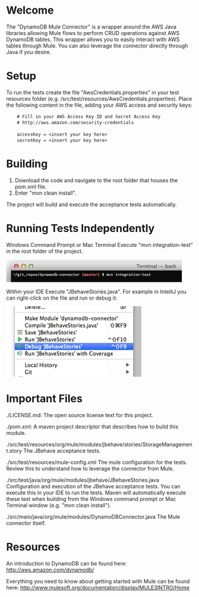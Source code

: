 
Welcome
=======
The "DynamoDB Mule Connector" is a wrapper around the AWS Java libraries allowing Mule flows to perform CRUD operations
against AWS DynamoDB tables.  This wrapper allows you to easily interact with AWS tables through Mule.  You can also
leverage the connector directly through Java if you desire.


Setup
=====

To run the tests create the file "AwsCredentials.properties" in your test resources folder
(e.g. /src/test/resources/AwsCredentials.properties).  Place the following content in the file, adding your
AWS access and security keys:


        # Fill in your AWS Access Key ID and Secret Access Key
        # http://aws.amazon.com/security-credentials

        accessKey = <insert your key here>
        secretKey = <insert your key here>

Building
========
1. Download the code and navigate to the root folder that houses the pom.xml file.
2. Enter "mvn clean install".

The project will build and execute the acceptance tests automatically.


Running Tests Independently
===========================
Windows Command Prompt or Mac Terminal
Execute "mvn integration-test” in the root folder of the project.

![Alt text](/readme_images/Running_Tests_From_Terminal.png "Optional title")

Within your IDE
Execute "JBehaveStories.java".  For example in IntelliJ you can right-click on the file and run or debug it:

![Alt text](/readme_images/Execute_Stories_In_IntelliJ.png "Optional title")


Important Files
===============

./LICENSE.md:
The open source license text for this project.

./pom.xml:
A maven project descriptor that describes how to build this module.

./src/test/resources/org/mule/modules/jbehave/stories/StorageManagement.story
The JBehave acceptance tests.

./src/test/resources/mule-config.xml
The mule configuration for the tests.  Review this to understand how to leverage the connector from Mule.

./src/test/java/org/mule/modules/jbehave/JBehaveStories.java
Configuration and execution of the JBehave acceptance tests.  You can execute this in your IDE to run the tests.
Maven will automatically execute these test when building from the Windows command prompt or Mac Terminal window
(e.g. "mvn clean install").

./src/main/java/org/mule/modules/DynamoDBConnector.java
The Mule connector itself.



Resources
=========

An introduction to DynamoDB can be found here:
http://aws.amazon.com/dynamodb/

Everything you need to know about getting started with Mule can be found here:
http://www.mulesoft.org/documentation/display/MULE3INTRO/Home

